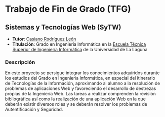 Trabajo de Fin de Grado (TFG)
=============================

Sistemas y Tecnologías Web (SyTW)
---------------------------------

+ **Tutor**: [Casiano Rodríguez León](https://github.com/crguezl)
+ **Titulación**: Grado en Ingeniería Informática en la [Escuela Técnica Superior de Ingeniería Informática](http://www.ull.es/view/centros/etsii/Inicio/es) de la Universidad de La Laguna

### Descripción
En este proyecto se persigue integrar los conocimientos adquiridos durante los estudios del Grado en Ingeniería Informática,
en especial del itinerario de Tecnologías de la Información, aproximando al alumno a la resolución de problemas de aplicaciones Web
y favoreciendo el desarrollo de destrezas propias de la Ingeniería Web. Las tareas a realizar comprenden la revisión bibliográfica
así como la realización de una aplicación Web en la que deberán existir diversos roles y se deberán resolver los problemas de 
Autentificación y Seguridad.